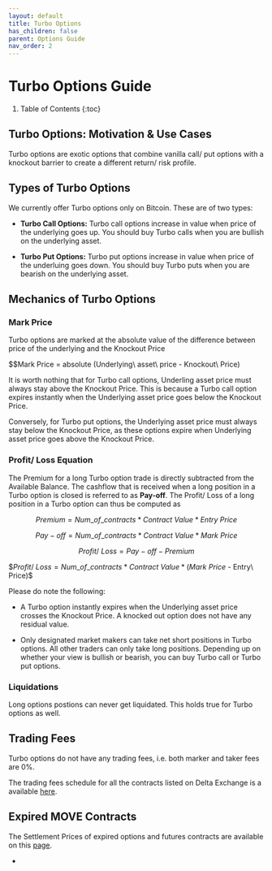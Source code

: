 ```yaml
---
layout: default
title: Turbo Options
has_children: false
parent: Options Guide
nav_order: 2
---
```


# Turbo Options Guide

1. Table of Contents
{:toc}

## Turbo Options: Motivation & Use Cases
Turbo options are exotic options that combine vanilla call/ put options with a knockout barrier to create a different return/ risk profile. 


## Types of Turbo Options
We currently offer Turbo options only on Bitcoin. These are of two types:

- **Turbo Call Options:** Turbo call options increase in value when price of the underlying goes up. You should buy Turbo calls when you are bullish on the underlying asset. 

- **Turbo Put Options:** Turbo put options increase in value when price of the underluing goes down. You should buy Turbo puts when you are bearish on the underlying asset.

## Mechanics of Turbo Options


### Mark Price

Turbo options are marked at the absolute value of the difference between price of the underlying and the Knockout Price

$$Mark Price = absolute (Underlying\ asset\ price - Knockout\ Price)

It is worth nothing that for Turbo call options, Underling asset price must always stay above the Knockout Price. This is because a Turbo call option expires instantly when the Underlying asset price goes below the Knockout Price.

Conversely, for Turbo put options, the Underlying asset price must always stay below the Knockout Price, as these options expire when Underlying asset price goes above the Knockout Price.

### Profit/ Loss Equation

The Premium for a long Turbo option trade is directly subtracted from the Available Balance. The cashflow that is received when a long position in a Turbo option is closed is referred to as **Pay-off**. The Profit/ Loss of a long position in a Turbo option can thus be computed as 

$$ Premium = Num\_of\_contracts * Contract\ Value * Entry\ Price$$

$$Pay-off = Num\_of\_contracts * Contract\ Value * Mark\ Price$$

$$ Profit/\ Loss = Pay-off - Premium $$

$$Profit/\ Loss = Num\_of\_contracts * Contract\ Value * (Mark\ Price$ - Entry\ Price)$

Please do note the following:

- A Turbo option instantly expires when the Underlying asset price crosses the Knockout Price. A knocked out option does not have any residual value.

- Only designated market makers can take net short positions in Turbo options. All other traders can only take long positions. Depending up on whether your view is bullish or bearish, you can buy Turbo call or Turbo put options.

### Liquidations

Long options postions can never get liquidated. This holds true for Turbo options as well.

## Trading Fees

Turbo options do not have any trading fees, i.e. both marker and taker fees are 0%. 

The trading fees schedule for all the contracts listed on Delta Exchange is a available [here](https://wwww.delta.exchange/fees).


## Expired MOVE Contracts
The Settlement Prices of expired options and futures contracts are available on this [page](https://www.delta.exchange/app/expired_futures).

- 





